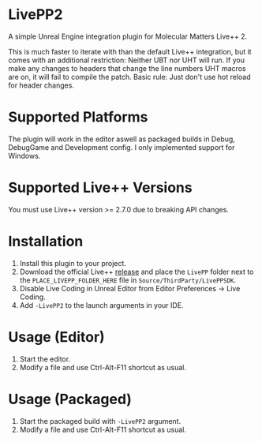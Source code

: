 # LivePP2
A simple Unreal Engine integration plugin for Molecular Matters Live++ 2.  

This is much faster to iterate with than the default Live++ integration, but it comes with an additional restriction: Neither UBT nor UHT will run. If you make any changes to headers that change the line numbers UHT macros are on, it will fail to compile the patch. Basic rule: Just don't use hot reload for header changes.

# Supported Platforms
The plugin will work in the editor aswell as packaged builds in Debug, DebugGame and Development config. I only implemented support for Windows.

# Supported Live++ Versions
You must use Live++ version >= 2.7.0 due to breaking API changes.

# Installation
1) Install this plugin to your project.
2) Download the official Live++ [release](https://liveplusplus.tech/releases.html) and place the `LivePP` folder next to the `PLACE_LIVEPP_FOLDER_HERE` file in `Source/ThirdParty/LivePPSDK`.
3) Disable Live Coding in Unreal Editor from Editor Preferences -> Live Coding.
4) Add `-LivePP2` to the launch arguments in your IDE.

# Usage (Editor)
1) Start the editor.
2) Modify a file and use Ctrl-Alt-F11 shortcut as usual.

# Usage (Packaged)
1) Start the packaged build with `-LivePP2` argument.
2) Modify a file and use Ctrl-Alt-F11 shortcut as usual.
